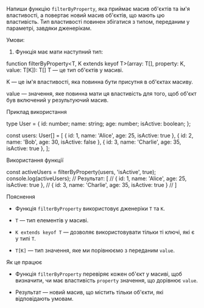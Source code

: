 Напиши функцію `filterByProperty`, яка приймає масив об'єктів та ім'я властивості, а повертає новий масив об'єктів, що мають цю властивість. Тип властивості повинен збігатися з типом, переданим у параметрі, завдяки дженерікам.

Умови:

1. Функція має мати наступний тип:

function filterByProperty<T, K extends keyof T>(array: T[], property: K, value: T[K]): T[]
T — це тип об'єктів у масиві.

K — це ім'я властивості, яка повинна бути присутня в об'єктах масиву.

value — значення, яке повинна мати ця властивість для того, щоб об'єкт був включений у результуючий масив.

Приклад використання

type User = {
id: number;
name: string;
age: number;
isActive: boolean;
};

const users: User[] = [
{ id: 1, name: 'Alice', age: 25, isActive: true },
{ id: 2, name: 'Bob', age: 30, isActive: false },
{ id: 3, name: 'Charlie', age: 35, isActive: true },
];

Використання функції

const activeUsers = filterByProperty(users, 'isActive', true);
console.log(activeUsers);
// Результат: [
//   { id: 1, name: 'Alice', age: 25, isActive: true },
//   { id: 3, name: 'Charlie', age: 35, isActive: true }
// ]

Пояснення

- Функція `filterByProperty` використовує дженеріки `T` та `K`.

- `T` — тип елементів у масиві.

- `K extends keyof T` — дозволяє використовувати тільки ті ключі, які є у типі `T`.

- `T[K]` — тип значення, яке ми порівнюємо з переданим `value`.

Як це працює

- Функція `filterByProperty` перевіряє кожен об'єкт у масиві, щоб визначити, чи має властивість `property` значення, що дорівнює `value`.

- Результат — новий масив, що містить тільки об'єкти, які відповідають умовам.
